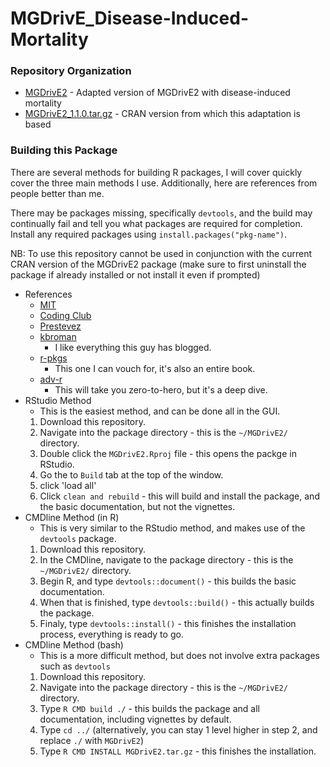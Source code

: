 # MGDrivE_Disease-Induced-Mortality

### Repository Organization

* [MGDrivE2](./MGDrivE2) - Adapted version of MGDrivE2 with disease-induced mortality
* [MGDrivE2_1.1.0.tar.gz](MGDrivE2_1.1.0.tar.gz) - CRAN version from which this adaptation is based

### Building this Package

There are several methods for building R packages, I will cover quickly cover 
the three main methods I use. Additionally, here are references from people better 
than me.  

There may be packages missing, specifically `devtools`, and the build may continually 
fail and tell you what packages are required for completion. Install any required 
packages using `install.packages("pkg-name")`.

NB: To use this repository cannot be used in conjunction with the current CRAN version of the MGDrivE2 package 
(make sure to first uninstall the package if already installed or not install it even if prompted)
* References
  * [MIT](https://web.mit.edu/insong/www/pdf/rpackage_instructions.pdf)
  * [Coding Club](https://ourcodingclub.github.io/tutorials/writing-r-package/)
  * [Prestevez](https://www.prestevez.com/post/r-package-tutorial/)
  * [kbroman](https://kbroman.org/pkg_primer/pages/build.html)
    * I like everything this guy has blogged.
  * [r-pkgs](https://r-pkgs.org/index.html)
    * This one I can vouch for, it's also an entire book. 
  * [adv-r](https://adv-r.hadley.nz/)
    * This will take you zero-to-hero, but it's a deep dive.
* RStudio Method
  * This is the easiest method, and can be done all in the GUI.
  1. Download this repository.
  2. Navigate into the package directory - this is the `~/MGDrivE2/` directory.
  3. Double click the `MGDrivE2.Rproj` file - this opens the packge in RStudio.
  4. Go the to `Build` tab at the top of the window.
  5. click 'load all'
  6. Click `clean and rebuild` - this will build and install the package, and the 
    basic documentation, but not the vignettes.
* CMDline Method (in R)
  * This is very similar to the RStudio method, and makes use of the `devtools` package.
  1. Download this repository.
  2. In the CMDline, navigate to the package directory  - this is the `~/MGDrivE2/` directory.
  3. Begin R, and type `devtools::document()` - this builds the basic documentation.
  4. When that is finished, type `devtools::build()` - this actually builds the package.
  5. Finaly, type `devtools::install()` - this finishes the installation process, 
    everything is ready to go.
* CMDline Method (bash)
  * This is a more difficult method, but does not involve extra packages such as `devtools`
  1. Download this repository.
  2. Navigate into the package directory - this is the `~/MGDrivE2/` directory.
  3. Type `R CMD build ./` - this builds the package and all documentation, including 
    vignettes by default.
  4. Type `cd ../` (alternatively, you can stay 1 level higher in step 2, and replace 
    `./` with `MGDrivE2`)
  5. Type `R CMD INSTALL MGDrivE2.tar.gz` - this finishes the installation.
